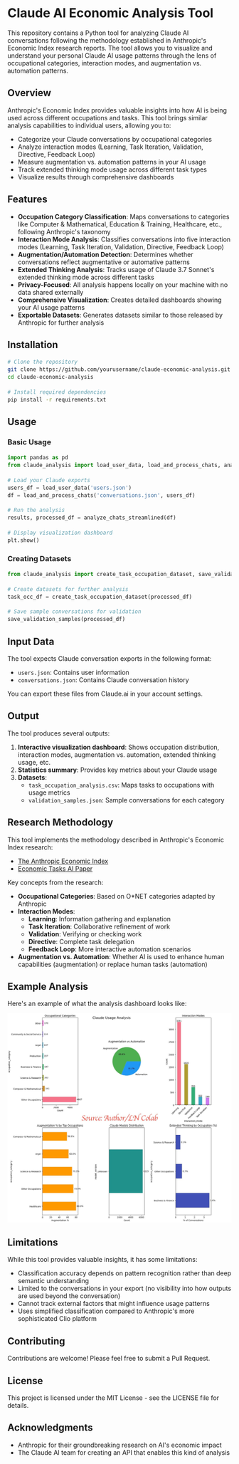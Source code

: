 # Claude AI Economic Analysis Tool

This repository contains a Python tool for analyzing Claude AI conversations following the methodology established in Anthropic's Economic Index research reports. The tool allows you to visualize and understand your personal Claude AI usage patterns through the lens of occupational categories, interaction modes, and augmentation vs. automation patterns.

## Overview

Anthropic's Economic Index provides valuable insights into how AI is being used across different occupations and tasks. This tool brings similar analysis capabilities to individual users, allowing you to:

- Categorize your Claude conversations by occupational categories
- Analyze interaction modes (Learning, Task Iteration, Validation, Directive, Feedback Loop)
- Measure augmentation vs. automation patterns in your AI usage
- Track extended thinking mode usage across different task types
- Visualize results through comprehensive dashboards

## Features

- **Occupation Category Classification**: Maps conversations to categories like Computer & Mathematical, Education & Training, Healthcare, etc., following Anthropic's taxonomy
- **Interaction Mode Analysis**: Classifies conversations into five interaction modes (Learning, Task Iteration, Validation, Directive, Feedback Loop)
- **Augmentation/Automation Detection**: Determines whether conversations reflect augmentative or automative patterns
- **Extended Thinking Analysis**: Tracks usage of Claude 3.7 Sonnet's extended thinking mode across different tasks
- **Privacy-Focused**: All analysis happens locally on your machine with no data shared externally
- **Comprehensive Visualization**: Creates detailed dashboards showing your AI usage patterns
- **Exportable Datasets**: Generates datasets similar to those released by Anthropic for further analysis

## Installation

```bash
# Clone the repository
git clone https://github.com/yourusername/claude-economic-analysis.git
cd claude-economic-analysis

# Install required dependencies
pip install -r requirements.txt
```

## Usage

### Basic Usage

```python
import pandas as pd
from claude_analysis import load_user_data, load_and_process_chats, analyze_chats_streamlined

# Load your Claude exports
users_df = load_user_data('users.json')
df = load_and_process_chats('conversations.json', users_df)

# Run the analysis
results, processed_df = analyze_chats_streamlined(df)

# Display visualization dashboard
plt.show()
```

### Creating Datasets

```python
from claude_analysis import create_task_occupation_dataset, save_validation_samples

# Create datasets for further analysis
task_occ_df = create_task_occupation_dataset(processed_df)

# Save sample conversations for validation
save_validation_samples(processed_df)
```

## Input Data

The tool expects Claude conversation exports in the following format:

- `users.json`: Contains user information
- `conversations.json`: Contains Claude conversation history

You can export these files from Claude.ai in your account settings.

## Output

The tool produces several outputs:

1. **Interactive visualization dashboard**: Shows occupation distribution, interaction modes, augmentation vs. automation, extended thinking usage, etc.
2. **Statistics summary**: Provides key metrics about your Claude usage
3. **Datasets**:
   - `task_occupation_analysis.csv`: Maps tasks to occupations with usage metrics
   - `validation_samples.json`: Sample conversations for each category

## Research Methodology

This tool implements the methodology described in Anthropic's Economic Index research:

- [The Anthropic Economic Index](https://www.anthropic.com/news/the-anthropic-economic-index)
- [Economic Tasks AI Paper](https://assets.anthropic.com/m/2e23255f1e84ca97/original/Economic_Tasks_AI_Paper.pdf)

Key concepts from the research:

- **Occupational Categories**: Based on O*NET categories adapted by Anthropic
- **Interaction Modes**:
  - **Learning**: Information gathering and explanation
  - **Task Iteration**: Collaborative refinement of work
  - **Validation**: Verifying or checking work
  - **Directive**: Complete task delegation
  - **Feedback Loop**: More interactive automation scenarios
- **Augmentation vs. Automation**: Whether AI is used to enhance human capabilities (augmentation) or replace human tasks (automation)

## Example Analysis

Here's an example of what the analysis dashboard looks like:

![Claude Analysis Dashboard](dashboard_example.png)

## Limitations

While this tool provides valuable insights, it has some limitations:

- Classification accuracy depends on pattern recognition rather than deep semantic understanding
- Limited to the conversations in your export (no visibility into how outputs are used beyond the conversation)
- Cannot track external factors that might influence usage patterns
- Uses simplified classification compared to Anthropic's more sophisticated Clio platform

## Contributing

Contributions are welcome! Please feel free to submit a Pull Request.

## License

This project is licensed under the MIT License - see the LICENSE file for details.

## Acknowledgments

- Anthropic for their groundbreaking research on AI's economic impact
- The Claude AI team for creating an API that enables this kind of analysis
